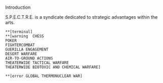 Introduction

S.P.E.C.T.R.E. is a syndicate dedicated to strategic advantages within the arts.

```
**[terminal]
**[warning	CHESS
POKER
FIGHTERCOMBAT
GUERILLA ENGAGEMENT
DESERT WARFARE
AIR-TO-GROUND ACTIONS
THEATERWIDE TACTICAL WARFARE
THEATERWIDE BIOTOXIC AND CHEMICAL WARFARE]

**[error GLOBAL THERMONUCLEAR WAR]
```